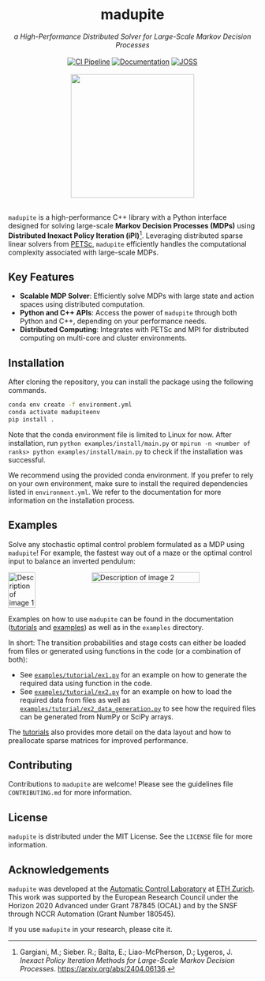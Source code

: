 <h1 align="center">madupite</h1>

<div align="center">
<i>a High-Performance Distributed Solver for Large-Scale Markov Decision Processes</i>
<br/><br/>
<a href="https://github.com/madupite/madupite/actions/workflows/ci-pipeline.yml"><img src="https://github.com/madupite/madupite/actions/workflows/ci-pipeline.yml/badge.svg" alt="CI Pipeline"></a>
<a href="https://madupite.github.io/"><img src="https://img.shields.io/badge/docs-latest-blue.svg" alt="Documentation"></a>
<a href="https://joss.theoj.org/papers/b7796be0782d9feb0bf5fb3bc37bc7e4"><img src="https://joss.theoj.org/papers/b7796be0782d9feb0bf5fb3bc37bc7e4/status.svg" alt="JOSS"></a>
<br/><br/>
<img src="docs/_static/madupite_logo.png" width="250" height="250"/>
</div>
<br/>

`madupite` is a high-performance C++ library with a Python interface designed for solving large-scale **Markov Decision Processes (MDPs)** using **Distributed Inexact Policy Iteration (iPI)**[^1]. Leveraging distributed sparse linear solvers from [PETSc](https://petsc.org/), `madupite` efficiently handles the computational complexity associated with large-scale MDPs.

## Key Features
- **Scalable MDP Solver**: Efficiently solve MDPs with large state and action spaces using distributed computation.
- **Python and C++ APIs**: Access the power of ``madupite`` through both Python and C++, depending on your performance needs.
- **Distributed Computing**: Integrates with PETSc and MPI for distributed computing on multi-core and cluster environments.

## Installation
After cloning the repository, you can install the package using the following commands.

```bash
conda env create -f environment.yml
conda activate madupiteenv
pip install .
```

Note that the conda environment file is limited to Linux for now. After installation, run `python examples/install/main.py` or `mpirun -n <number of ranks> python examples/install/main.py` to check if the installation was successful.

We recommend using the provided conda environment. If you prefer to rely on your own environment, make sure to install the required dependencies listed in `environment.yml`. We refer to the documentation for more information on the installation process.


## Examples

Solve any stochastic optimal control problem formulated as a MDP using `madupite`! For example, the fastest way out of a maze or the optimal control input to balance an inverted pendulum:

<div style="display: flex; justify-content: space-between; align-items: stretch;">
  <img src="docs/_static/maze_policy.svg" alt="Description of image 1" style="width: 33%; height: auto; object-fit: cover;">
  <img src="docs/_static/pendulum_policy.svg" alt="Description of image 2" style="width: 66%; height: auto; object-fit: cover;">
  <br/>
</div>


Examples on how to use `madupite` can be found in the documentation ([tutorials](https://madupite.github.io/tutorial.html) and [examples](https://madupite.github.io/examples.html)) as well as in the `examples` directory.

In short: The transition probabilities and stage costs can either be loaded from files or generated using functions in the code (or a combination of both):
* See [`examples/tutorial/ex1.py`](https://github.com/madupite/madupite/blob/main/examples/tutorial/ex1.py) for an example on how to generate the required data using function in the code.
* See [`examples/tutorial/ex2.py`](https://github.com/madupite/madupite/blob/main/examples/tutorial/ex2.py) for an example on how to load the required data from files as well as [`examples/tutorial/ex2_data_generation.py`](https://github.com/madupite/madupite/blob/main/examples/tutorial/ex2_data_generation.py) to see how the required files can be generated from NumPy or SciPy arrays.

The [tutorials](https://madupite.github.io/tutorial.html) also provides more detail on the data layout and how to preallocate sparse matrices for improved performance.


## Contributing
Contributions to `madupite` are welcome! Please see the guidelines file `CONTRIBUTING.md` for more information.

## License
`madupite` is distributed under the MIT License. See the `LICENSE` file for more information.

## Acknowledgements
`madupite` was developed at the [Automatic Control Laboratory](https://control.ethz.ch/) at [ETH Zurich](https://ethz.ch/en). This work was supported by the European Research Council under the Horizon 2020 Advanced under Grant 787845 (OCAL) and by the SNSF through NCCR Automation (Grant Number 180545).

If you use `madupite` in your research, please cite it.


[^1]: Gargiani, M.; Sieber. R.; Balta, E.; Liao-McPherson, D.; Lygeros, J. *Inexact Policy Iteration Methods for Large-Scale Markov Decision Processes*. <https://arxiv.org/abs/2404.06136>.
